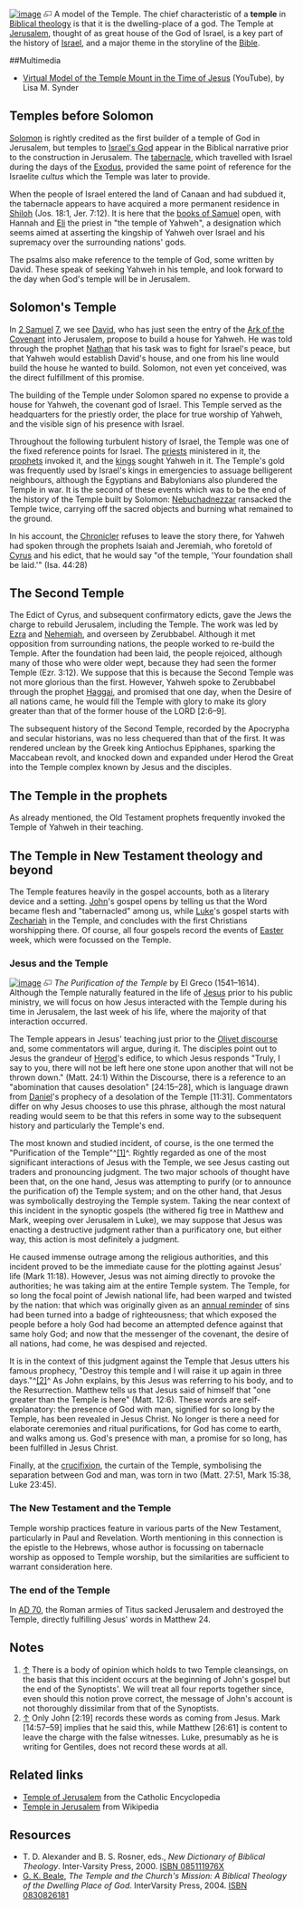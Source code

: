 [![image](images/thumb/9/9f/Temple.jpg/350px-Temple.jpg.pagespeed.ce.TD7XCyHUO-.jpg)](http://www.theopedia.com/File:Temple.jpg)
[![image](data:image/png;base64,iVBORw0KGgoAAAANSUhEUgAAAA8AAAALCAAAAACFLIiAAAAAAnRSTlMA/1uRIrUAAABPSURBVAjXY/j///+5vXDwjAHIr26ZAgXZe8H8a/+hoIcw/9nevdVL9+79DuPvzQYZFPUezu8BMZLXgkExnD8HAu6hqv//n+HZVjD4DuUDAKlChD3fj6aPAAAAAElFTkSuQmCC)](http://www.theopedia.com/File:Temple.jpg "Enlarge")
A model of the Temple.
The chief characteristic of a **temple** in
[Biblical theology](Biblical_theology "Biblical theology") is that
it is the dwelling-place of a god. The Temple at
[Jerusalem](Jerusalem "Jerusalem"), thought of as great house of
the God of Israel, is a key part of the history of
[Israel](Israel "Israel"), and a major theme in the storyline of
the [Bible](Bible "Bible").

##Multimedia

-   [Virtual Model of the Temple Mount in the Time of Jesus](http://www.youtube.com/watch?v=r9h0odubFVg)
    (YouTube), by Lisa M. Synder

## Temples before Solomon

[Solomon](Solomon "Solomon") is rightly credited as the first
builder of a temple of God in Jerusalem, but temples to
[Israel's God](Yahweh "Yahweh") appear in the Biblical narrative
prior to the construction in Jerusalem. The
[tabernacle](Tabernacle "Tabernacle"), which travelled with Israel
during the days of the [Exodus](Exodus "Exodus"), provided the same
point of reference for the Israelite *cultus* which the Temple was
later to provide.

When the people of Israel entered the land of Canaan and had
subdued it, the tabernacle appears to have acquired a more
permanent residence in
[Shiloh](index.php?title=Shiloh&action=edit&redlink=1 "Shiloh (page does not exist)")
(Jos. 18:1, Jer. 7:12). It is here that the
[books of Samuel](Books_of_Samuel "Books of Samuel") open, with
Hannah and
[Eli](index.php?title=Eli&action=edit&redlink=1 "Eli (page does not exist)")
the priest in "the temple of Yahweh", a designation which seems
aimed at asserting the kingship of Yahweh over Israel and his
supremacy over the surrounding nations' gods.

The psalms also make reference to the temple of God, some written
by David. These speak of seeking Yahweh in his temple, and look
forward to the day when God's temple will be in Jerusalem.

## Solomon's Temple

In [2 Samuel](2_Samuel "2 Samuel")
[7](index.php?title=2_Samuel_7&action=edit&redlink=1 "2 Samuel 7 (page does not exist)"),
we see [David](David "David"), who has just seen the entry of the
[Ark of the Covenant](Ark_of_the_Covenant "Ark of the Covenant")
into Jerusalem, propose to build a house for Yahweh. He was told
through the prophet
[Nathan](index.php?title=Nathan&action=edit&redlink=1 "Nathan (page does not exist)")
that his task was to fight for Israel's peace, but that Yahweh
would establish David's house, and one from his line would build
the house he wanted to build. Solomon, not even yet conceived, was
the direct fulfillment of this promise.

The building of the Temple under Solomon spared no expense to
provide a house for Yahweh, the covenant god of Israel. This Temple
served as the headquarters for the priestly order, the place for
true worship of Yahweh, and the visible sign of his presence with
Israel.

Throughout the following turbulent history of Israel, the Temple
was one of the fixed reference points for Israel. The
[priests](Priest "Priest") ministered in it, the
[prophets](Prophet "Prophet") invoked it, and the
[kings](index.php?title=King&action=edit&redlink=1 "King (page does not exist)")
sought Yahweh in it. The Temple's gold was frequently used by
Israel's kings in emergencies to assuage belligerent neighbours,
although the Egyptians and Babylonians also plundered the Temple in
war. It is the second of these events which was to be the end of
the history of the Temple built by Solomon:
[Nebuchadnezzar](index.php?title=Nebuchadnezzar&action=edit&redlink=1 "Nebuchadnezzar (page does not exist)")
ransacked the Temple twice, carrying off the sacred objects and
burning what remained to the ground.

In his account, the
[Chronicler](Books_of_Chronicles "Books of Chronicles") refuses to
leave the story there, for Yahweh had spoken through the prophets
Isaiah and Jeremiah, who foretold of
[Cyrus](index.php?title=Cyrus&action=edit&redlink=1 "Cyrus (page does not exist)")
and his edict, that he would say "of the temple, 'Your foundation
shall be laid.'" (Isa. 44:28)

## The Second Temple

The Edict of Cyrus, and subsequent confirmatory edicts, gave the
Jews the charge to rebuild Jerusalem, including the Temple. The
work was led by [Ezra](Ezra "Ezra") and
[Nehemiah](index.php?title=Nehemiah&action=edit&redlink=1 "Nehemiah (page does not exist)"),
and overseen by Zerubbabel. Although it met opposition from
surrounding nations, the people worked to re-build the Temple.
After the foundation had been laid, the people rejoiced, although
many of those who were older wept, because they had seen the former
Temple (Ezr. 3:12). We suppose that this is because the Second
Temple was not more glorious than the first. However, Yahweh spoke
to Zerubbabel through the prophet
[Haggai](index.php?title=Haggai&action=edit&redlink=1 "Haggai (page does not exist)"),
and promised that one day, when the Desire of all nations came, he
would fill the Temple with glory to make its glory greater than
that of the former house of the LORD [2:6–9].

The subsequent history of the Second Temple, recorded by the
Apocrypha and secular historians, was no less chequered than that
of the first. It was rendered unclean by the Greek king Antiochus
Epiphanes, sparking the Maccabean revolt, and knocked down and
expanded under Herod the Great into the Temple complex known by
Jesus and the disciples.

## The Temple in the prophets

As already mentioned, the Old Testament prophets frequently invoked
the Temple of Yahweh in their teaching.

## The Temple in New Testament theology and beyond

The Temple features heavily in the gospel accounts, both as a
literary device and a setting.
[John](Gospel_of_John "Gospel of John")'s gospel opens by telling
us that the Word became flesh and "tabernacled" among us, while
[Luke](Gospel_of_Luke "Gospel of Luke")'s gospel starts with
[Zechariah](index.php?title=Zechariah&action=edit&redlink=1 "Zechariah (page does not exist)")
in the Temple, and concludes with the first Christians worshipping
there. Of course, all four gospels record the events of
[Easter](Easter "Easter") week, which were focussed on the Temple.

### Jesus and the Temple

[![image](images/thumb/a/a6/Temple-ElGreco.jpg/350px-Temple-ElGreco.jpg)](http://www.theopedia.com/File:Temple-ElGreco.jpg)
[![image](data:image/png;base64,iVBORw0KGgoAAAANSUhEUgAAAA8AAAALCAAAAACFLIiAAAAAAnRSTlMA/1uRIrUAAABPSURBVAjXY/j///+5vXDwjAHIr26ZAgXZe8H8a/+hoIcw/9nevdVL9+79DuPvzQYZFPUezu8BMZLXgkExnD8HAu6hqv//n+HZVjD4DuUDAKlChD3fj6aPAAAAAElFTkSuQmCC)](http://www.theopedia.com/File:Temple-ElGreco.jpg "Enlarge")
*The Purification of the Temple* by El Greco (1541–1614).
Although the Temple naturally featured in the life of
[Jesus](Jesus "Jesus") prior to his public ministry, we will focus
on how Jesus interacted with the Temple during his time in
Jerusalem, the last week of his life, where the majority of that
interaction occurred.

The Temple appears in Jesus' teaching just prior to the
[Olivet discourse](index.php?title=Olivet_discourse&action=edit&redlink=1 "Olivet discourse (page does not exist)")
and, some commentators will argue, during it. The disciples point
out to Jesus the grandeur of
[Herod](index.php?title=Herod&action=edit&redlink=1 "Herod (page does not exist)")'s
edifice, to which Jesus responds "Truly, I say to you, there will
not be left here one stone upon another that will not be thrown
down." (Matt. 24:1) Within the Discourse, there is a reference to
an "abomination that causes desolation" [24:15–28], which is
language drawn from [Daniel](Book_of_Daniel "Book of Daniel")'s
prophecy of a desolation of the Temple [11:31]. Commentators differ
on why Jesus chooses to use this phrase, although the most natural
reading would seem to be that this refers in some way to the
subsequent history and particularly the Temple's end.

The most known and studied incident, of course, is the one termed
the "Purification of the Temple"^[[1]](#note-0)^. Rightly regarded
as one of the most significant interactions of Jesus with the
Temple, we see Jesus casting out traders and pronouncing judgment.
The two major schools of thought have been that, on the one hand,
Jesus was attempting to purify (or to announce the purification of)
the Temple system; and on the other hand, that Jesus was
symbolically destroying the Temple system. Taking the near context
of this incident in the synoptic gospels (the withered fig tree in
Matthew and Mark, weeping over Jerusalem in Luke), we may suppose
that Jesus was enacting a destructive judgment rather than a
purificatory one, but either way, this action is most definitely a
judgment.

He caused immense outrage among the religious authorities, and this
incident proved to be the immediate cause for the plotting against
Jesus' life (Mark 11:18). However, Jesus was not aiming directly to
provoke the authorities; he was taking aim at the entire Temple
system. The Temple, for so long the focal point of Jewish national
life, had been warped and twisted by the nation: that which was
originally given as an
[annual reminder](index.php?title=Sacrifice&action=edit&redlink=1 "Sacrifice (page does not exist)")
of sins had been turned into a badge of righteousness; that which
exposed the people before a holy God had become an attempted
defence against that same holy God; and now that the messenger of
the covenant, the desire of all nations, had come, he was despised
and rejected.

It is in the context of this judgment against the Temple that Jesus
utters his famous prophecy, "Destroy this temple and I will raise
it up again in three days."^[[2]](#note-1)^ As John explains, by
this Jesus was referring to his body, and to the Resurrection.
Matthew tells us that Jesus said of himself that "one greater than
the Temple is here" (Matt. 12:6). These words are self-explanatory:
the presence of God with man, signified for so long by the Temple,
has been revealed in Jesus Christ. No longer is there a need for
elaborate ceremonies and ritual purifications, for God has come to
earth, and walks among us. God's presence with man, a promise for
so long, has been fulfilled in Jesus Christ.

Finally, at the [crucifixion](Crucifixion "Crucifixion"), the
curtain of the Temple, symbolising the separation between God and
man, was torn in two (Matt. 27:51, Mark 15:38, Luke 23:45).

### The New Testament and the Temple

Temple worship practices feature in various parts of the New
Testament, particularly in Paul and Revelation. Worth mentioning in
this connection is the epistle to the Hebrews, whose author is
focussing on tabernacle worship as opposed to Temple worship, but
the similarities are sufficient to warrant consideration here.

### The end of the Temple

In
[AD 70](http://en.wikipedia.org/wiki/Siege_of_Jerusalem_(70) "w:Siege of Jerusalem (70)"),
the Roman armies of Titus sacked Jerusalem and destroyed the
Temple, directly fulfilling Jesus' words in Matthew 24.

## Notes

1.  [↑](#ref-0) There is a body of opinion which holds to two
    Temple cleansings, on the basis that this incident occurs at the
    beginning of John's gospel but the end of the Synoptists'. We will
    treat all four reports together since, even should this notion
    prove correct, the message of John's account is not thoroughly
    dissimilar from that of the Synoptists.
2.  [↑](#ref-1) Only John [2:19] records these words as coming from
    Jesus. Mark [14:57–59] implies that he said this, while Matthew
    [26:61] is content to leave the charge with the false witnesses.
    Luke, presumably as he is writing for Gentiles, does not record
    these words at all.

## Related links

-   [Temple of Jerusalem](http://www.newadvent.org/cathen/14499a.htm)
    from the Catholic Encyclopedia
-   [Temple in Jerusalem](http://en.wikipedia.org/wiki/Jerusalem_temple)
    from Wikipedia

## Resources

-   T. D. Alexander and B. S. Rosner, eds.,
    *New Dictionary of Biblical Theology*. Inter-Varsity Press, 2000.
    [ISBN 085111976X](http://www.theopedia.com/Special:BookSources/085111976X)
-   [G. K. Beale](G._K._Beale "G. K. Beale"),
    *The Temple and the Church's Mission: A Biblical Theology of the Dwelling Place of God*.
    InterVarsity Press, 2004.
    [ISBN 0830826181](http://www.theopedia.com/Special:BookSources/0830826181)



